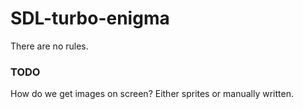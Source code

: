 # SDL-turbo-enigma

There are no rules. 


### TODO
  How do we get images on screen? Either sprites or manually written.

